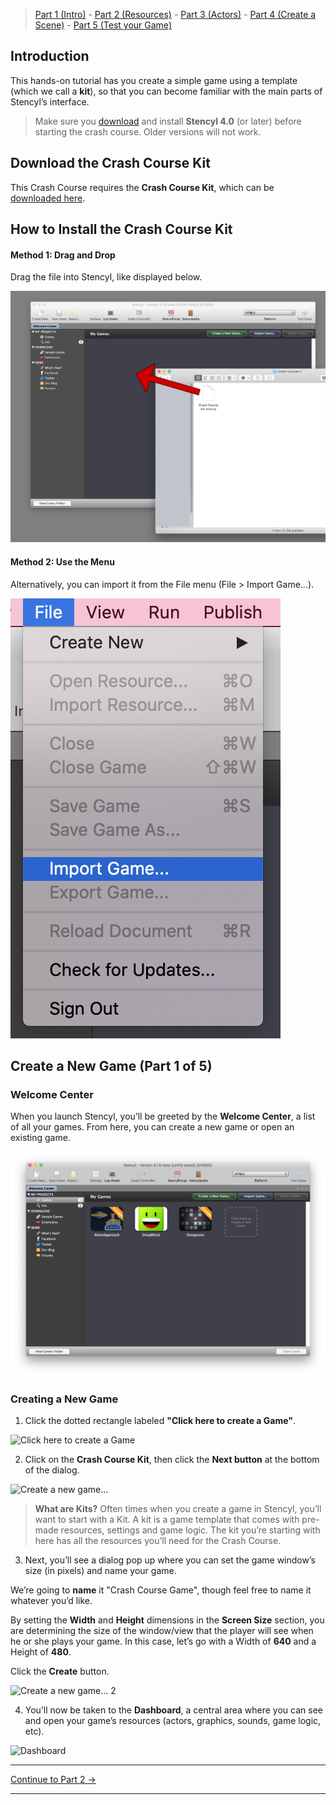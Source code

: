 > [Part 1 (Intro)](http://www.stencyl.com/help/viewArticle/143/) - [Part 2  (Resources)](http://www.stencyl.com/help/viewArticle/144/) - [Part 3  (Actors)](http://www.stencyl.com/help/viewArticle/145/) - [Part 4 (Create a Scene)](http://www.stencyl.com/help/viewArticle/146/) - [Part 5 (Test your Game)](http://www.stencyl.com/help/viewArticle/147/)


## Introduction
This hands-on tutorial has you create a simple game using a template (which we call a **kit**), so that you can become familiar with the main parts of Stencyl’s interface.

> Make sure you [download](http://www.stencyl.com/download/) and install **Stencyl 4.0** (or later) before starting the crash course. Older versions will not work.


## Download the Crash Course Kit
This Crash Course requires the **Crash Course Kit**, which can be [downloaded here](https://github.com/Stencyl/stencylpedia/blob/master/crash-course-1/Crash%20Course%20Kit.stencyl?raw=true).


## How to Install the Crash Course Kit

#### Method 1: Drag and Drop
Drag the file into Stencyl, like displayed below.

![drag-and-drop-crash-course-kit](/crash-course-1/images/1-drag-drop-game.png)

#### Method 2: Use the Menu
Alternatively, you can import it from the File menu (File > Import Game…).

![import-crash-course-kit](/crash-course-1/images/1-import-game.png)

## Create a New Game (Part 1 of 5)
### Welcome Center
When you launch Stencyl, you’ll be greeted by the **Welcome Center**, a list of all your games. From here, you can create a new game or open an existing game.

![Welcome Center](/crash-course-1/images/1-welcome-center.png)


### Creating a New Game
1. Click the dotted rectangle labeled **"Click here to create a Game"**.

  ![Click here to create a Game](https://raw.githubusercontent.com/Stencyl/stencylpedia/master/crash-course-1/images/crash-course-2.png)

2. Click on the **Crash Course Kit**, then click the **Next button** at the bottom of the dialog.

  ![Create a new game...](https://raw.githubusercontent.com/Stencyl/stencylpedia/master/crash-course-1/images/crash-course-3.png)

  > **What are Kits?** Often times when you create a game in Stencyl, you’ll want to start with a Kit. A kit is a game template that comes with pre-made resources, settings and game logic. The kit you’re starting with here has all the resources you’ll need for the Crash Course.

3. Next, you’ll see a dialog pop up where you can set the game window’s size (in pixels) and name your game.

  We’re going to **name** it "Crash Course Game", though feel free to name it whatever you’d like.

  By setting the **Width** and **Height** dimensions in the **Screen Size** section, you are determining the size of the window/view that the player will see when he or she plays your game. In this case, let’s go with a Width of **640** and a Height of **480**. 

  Click the **Create** button.

  ![Create a new game... 2](https://raw.githubusercontent.com/Stencyl/stencylpedia/master/crash-course-1/images/crash-course-4.png)<br/>

4. You’ll now be taken to the **Dashboard**, a central area where you can see and open your game’s resources (actors, graphics, sounds, game logic, etc).

![Dashboard](https://raw.githubusercontent.com/Stencyl/stencylpedia/master/crash-course-1/images/crash-course-5.png)

***

<a role="button" class="btn btn-primary btn-lg action-button2" href="http://www.stencyl.com/help/viewArticle/144/">Continue to Part 2 &rarr;</a>

***
